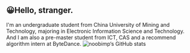 ## 😀Hello, stranger. 
I'm an undergraduate student from China University of Mining and Technology, majoring in Electronic Information Science and Technology. And I am also a pre-master student from ICT, CAS and a recommend algorithm intern at ByteDance.
![noobimp‘s GitHub stats](https://github-readme-stats.vercel.app/api?username=noobimp&show_icons=true&theme=radical&count_private=true)
